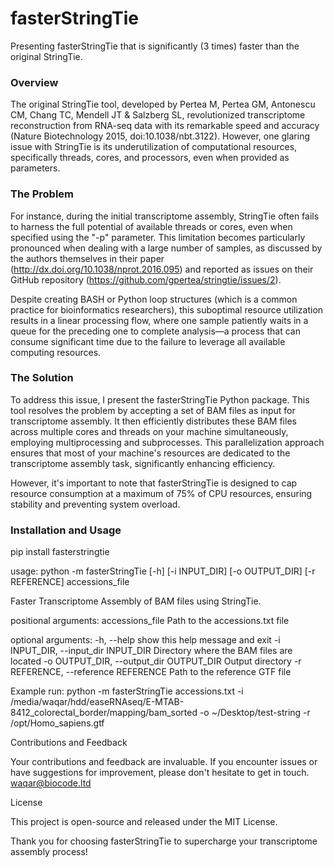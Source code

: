 # fasterStringTie

Presenting fasterStringTie that is significantly (3 times) faster than the original StringTie.

### Overview

The original StringTie tool, developed by Pertea M, Pertea GM, Antonescu CM, Chang TC, Mendell JT & Salzberg SL, revolutionized transcriptome reconstruction from RNA-seq data with its remarkable speed and accuracy (Nature Biotechnology 2015, doi:10.1038/nbt.3122). However, one glaring issue with StringTie is its underutilization of computational resources, specifically threads, cores, and processors, even when provided as parameters.

### The Problem

For instance, during the initial transcriptome assembly, StringTie often fails to harness the full potential of available threads or cores, even when specified using the "-p" parameter. This limitation becomes particularly pronounced when dealing with a large number of samples, as discussed by the authors themselves in their paper (http://dx.doi.org/10.1038/nprot.2016.095) and reported as issues on their GitHub repository (https://github.com/gpertea/stringtie/issues/2).

Despite creating BASH or Python loop structures (which is a common practice for bioinformatics researchers), this suboptimal resource utilization results in a linear processing flow, where one sample patiently waits in a queue for the preceding one to complete analysis—a process that can consume significant time due to the failure to leverage all available computing resources.

### The Solution

To address this issue, I present the fasterStringTie Python package. This tool resolves the problem by accepting a set of BAM files as input for transcriptome assembly. It then efficiently distributes these BAM files across multiple cores and threads on your machine simultaneously, employing multiprocessing and subprocesses. This parallelization approach ensures that most of your machine's resources are dedicated to the transcriptome assembly task, significantly enhancing efficiency.

However, it's important to note that fasterStringTie is designed to cap resource consumption at a maximum of 75% of CPU resources, ensuring stability and preventing system overload.

### Installation and Usage

pip install fasterstringtie

usage: python -m fasterStringTie [-h] [-i INPUT_DIR] [-o OUTPUT_DIR] [-r REFERENCE]
                          accessions_file

Faster Transcriptome Assembly of BAM files using StringTie.

positional arguments:
  accessions_file       Path to the accessions.txt file

optional arguments:
  -h, --help            show this help message and exit
  -i INPUT_DIR, --input_dir INPUT_DIR
                        Directory where the BAM files are located
  -o OUTPUT_DIR, --output_dir OUTPUT_DIR
                        Output directory
  -r REFERENCE, --reference REFERENCE
                        Path to the reference GTF file

Example run: python -m fasterStringTie accessions.txt -i /media/waqar/hdd/easeRNAseq/E-MTAB-8412_colorectal_border/mapping/bam_sorted -o ~/Desktop/test-string -r /opt/Homo_sapiens.gtf

Contributions and Feedback

Your contributions and feedback are invaluable. If you encounter issues or have suggestions for improvement, please don't hesitate to get in touch. waqar@biocode.ltd

License

This project is open-source and released under the MIT License.

Thank you for choosing fasterStringTie to supercharge your transcriptome assembly process!